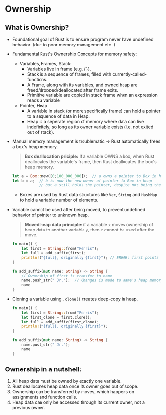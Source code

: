 # Ownership

## What is Ownership?
- Foundational goal of Rust is to ensure program never have undefined behavior. (due to poor memory management etc..).
- Fundamental Rust's Ownership Concepts for memory safety:
    - Variables, Frames, Stack:
        - Variables live in frame (e.g. `{}`).
        - Stack is a sequence of frames, filled with currently-called-functions.
        - A Frame, along with its variables, and owned heap are freed/dropped/deallocated after frame exits.
        - Primitive variable are copied in stack frame when an expression reads a variable
    - Pointer, Heap
        - A variable in stack (or more specifically frame) can hold a pointer to a sequence of data in Heap.
        - Heap is a seperate region of memory where data can live indefinitely, so long as its owner variable exists (i.e. not exited out of stack).
- Manual memory management is troublematic => Rust automatically frees a box's heap memory.
    > **Box deallocation priciple:** If a variable OWNS a box, when Rust deallocates the variable's frame, then Rust deallocates the box's heap memory.
        
    ```rust
    let a = Box::new([0;100_000_000]);  // a owns a pointer to Box in heap
    let b = a;  // b is now the new owner of pointer to Box in heap
                // but a still holds the pointer, despite not being the owner
    ```
    - Boxes are used by Rust data structures like `Vec`, `String` and `HashMap` to hold a variable number of elements.
- Variable cannot be used after being moved, to prevent undefined behavior of pointer to unknown heap.
    > **Moved heap data principle:** if a variable `x` moves ownership of heap data to another variable `y`, then `x` cannot be used after the move.

    ```rust
    fn main() {
        let first = String::from("Ferris");
        let full = add_suffix(first);
        println!("{full}, originally {first}"); // ERROR: first points to deallocated memory
    }
    
    fn add_suffix(mut name: String) -> String {
        // Ownership of first is transfer to name
        name.push_str(" Jr.");  // Changes is made to name's heap memory
        name
    }
    ```
- Cloning a variable using `.clone()` creates deep-copy in heap.
    ```rust
    fn main() {
        let first = String::from("Ferris");
        let first_clone = first.clone();
        let full = add_suffix(first_clone);
        println!("{full}, originally {first}");
    }
    
    fn add_suffix(mut name: String) -> String {
        name.pust_str(" Jr.");
        name
    }
    ```
## Ownership in a nutshell:
1. All heap data must be owned by exactly one variable.
2. Rust deallocates heap data once its owner goes out of scope.
3. Ownership can be transferred by moves, which happens on assignments and function calls.
4. Heap data can only be accessed through its current owner, not a previous owner.

